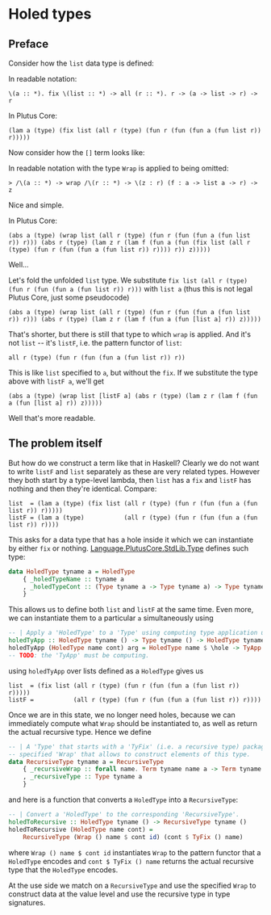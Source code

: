 # Holed types

## Preface

Consider how the `list` data type is defined:

In readable notation:

```
\(a :: *). fix \(list :: *) -> all (r :: *). r -> (a -> list -> r) -> r
```

In Plutus Core:

```
(lam a (type) (fix list (all r (type) (fun r (fun (fun a (fun list r)) r)))))
```

Now consider how the `[]` term looks like:

In readable notation with the type `Wrap` is applied to being omitted:

```
> /\(a :: *) -> wrap /\(r :: *) -> \(z : r) (f : a -> list a -> r) -> z
```

Nice and simple.

In Plutus Core:

```
(abs a (type) (wrap list (all r (type) (fun r (fun (fun a (fun list r)) r))) (abs r (type) (lam z r (lam f (fun a (fun (fix list (all r (type) (fun r (fun (fun a (fun list r)) r)))) r)) z)))))
```

Well...

Let's fold the unfolded `list` type. We substitute `fix list (all r (type) (fun r (fun (fun a (fun list r)) r)))` with `list a` (thus this is not legal Plutus Core, just some pseudocode)

```
(abs a (type) (wrap list (all r (type) (fun r (fun (fun a (fun list r)) r))) (abs r (type) (lam z r (lam f (fun a (fun [list a] r)) z)))))
```

That's shorter, but there is still that type to which `wrap` is applied. And it's not `list` -- it's `listF`, i.e. the pattern functor of `list`:

```
all r (type) (fun r (fun (fun a (fun list r)) r))
```

This is like `list` specified to `a`, but without the `fix`. If we substitute the type above with `listF a`, we'll get

```
(abs a (type) (wrap list [listF a] (abs r (type) (lam z r (lam f (fun a (fun [list a] r)) z)))))
```

Well that's more readable.

## The problem itself

But how do we construct a term like that in Haskell? Clearly we do not want to write `listF` and `list` separately as these are very related types. However they both start by a type-level lambda, then `list` has a `fix` and `listF` has nothing and then they're identical. Compare:

```
list  = (lam a (type) (fix list (all r (type) (fun r (fun (fun a (fun list r)) r)))))
listF = (lam a (type)           (all r (type) (fun r (fun (fun a (fun list r)) r))))
```

This asks for a data type that has a hole inside it which we can instantiate by either `fix` or nothing. [Language.PlutusCore.StdLib.Type](../stdlib/Language/PlutusCore/StdLib/Type.hs) defines such type:

```haskell
data HoledType tyname a = HoledType
    { _holedTypeName :: tyname a
    , _holedTypeCont :: (Type tyname a -> Type tyname a) -> Type tyname a
    }
```

This allows us to define both `list` and `listF` at the same time. Even more, we can instantiate them to a particular `a` simultaneously using

```haskell
-- | Apply a 'HoledType' to a 'Type' using computing type application under the hood.
holedTyApp :: HoledType tyname () -> Type tyname () -> HoledType tyname ()
holedTyApp (HoledType name cont) arg = HoledType name $ \hole -> TyApp () (cont hole) arg
-- TODO: the 'TyApp' must be computing.
```

using `holedTyApp` over lists defined as a `HoledType` gives us

```
list  = (fix list (all r (type) (fun r (fun (fun a (fun list r)) r)))))
listF =           (all r (type) (fun r (fun (fun a (fun list r)) r))))
```

Once we are in this state, we no longer need holes, because we can immediately compute what `Wrap` should be instantiated to, as well as return the actual recursive type. Hence we define

```haskell
-- | A 'Type' that starts with a 'TyFix' (i.e. a recursive type) packaged along with a
-- specified 'Wrap' that allows to construct elements of this type.
data RecursiveType tyname a = RecursiveType
    { _recursiveWrap :: forall name. Term tyname name a -> Term tyname name a
    , _recursiveType :: Type tyname a
    }
```

and here is a function that converts a `HoledType` into a `RecursiveType`:

```haskell
-- | Convert a 'HoledType' to the corresponding 'RecursiveType'.
holedToRecursive :: HoledType tyname () -> RecursiveType tyname ()
holedToRecursive (HoledType name cont) =
    RecursiveType (Wrap () name $ cont id) (cont $ TyFix () name)
```

where `Wrap () name $ cont id` instantiates `Wrap` to the pattern functor that a `HoledType` encodes and `cont $ TyFix () name` returns the actual recursive type that the `HoledType` encodes.

At the use side we match on a `RecursiveType` and use the specified `Wrap` to construct data at the value level and use the recursive type in type signatures.
